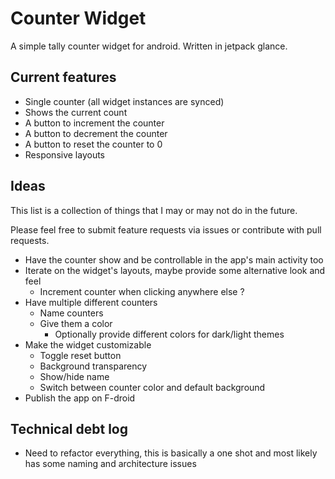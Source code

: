 # Counter Widget

A simple tally counter widget for android. Written in jetpack glance.

## Current features

- Single counter (all widget instances are synced)
- Shows the current count
- A button to increment the counter
- A button to decrement the counter
- A button to reset the counter to 0
- Responsive layouts

## Ideas

This list is a collection of things that I may or may not do in the future.

Please feel free to submit feature requests via issues or contribute with pull requests.

- Have the counter show and be controllable in the app's main activity too
- Iterate on the widget's layouts, maybe provide some alternative look and feel
  - Increment counter when clicking anywhere else ?
- Have multiple different counters
  - Name counters
  - Give them a color
    - Optionally provide different colors for dark/light themes
- Make the widget customizable
  - Toggle reset button
  - Background transparency
  - Show/hide name
  - Switch between counter color and default background
- Publish the app on F-droid

## Technical debt log

- Need to refactor everything, this is basically a one shot and most likely has some naming and architecture issues
